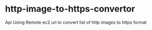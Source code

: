 # http-image-to-https-convertor
Api Using Remote ec2 uri to convert list of http images to https format
